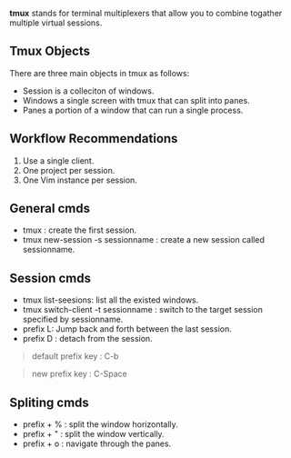 **tmux** stands for terminal multiplexers that allow you to combine togather multiple virtual sessions.


Tmux Objects
------------
There are three main objects in tmux as follows:
* Session is a colleciton of windows.
* Windows a single screen with tmux that can split  into panes.
* Panes a portion of a window that  can run a single  process.
 
Workflow Recommendations
------------------------
1. Use a single client.
2. One project per session.
3. One Vim instance per session.

General cmds
------------
* tmux : create the first session.
* tmux new-session -s sessionname : create a new session called sessionname.

Session cmds
-----------
* tmux list-seesions: list all the existed windows. 
* tmux switch-client -t sessionname : switch to the target session specified by sessionname. 
* prefix L: Jump back and forth between the last session.
* prefix D : detach from the session.

> default prefix key : C-b

> new prefix key : C-Space

Spliting cmds
-------------
* prefix + % :  split the window horizontally.
* prefix + " : split the window vertically.
* prefix + o : navigate through the panes. 





 
